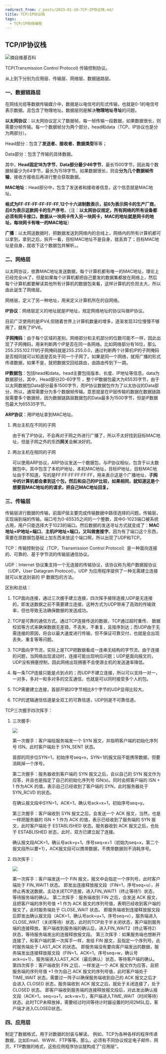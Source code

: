 ```yaml
---
redirect_from: /_posts/2023-01-10-TCP-IP协议栈.md/
title: TCP/IP协议栈
tags:
  - TCP/IP网络编程
---
```


## TCP/IP协议栈

![摘自维基百科](https://cdn.jsdelivr.net/gh/wenqiangye/yesky_image@main/img/202301091427480.png)

TCP(Transmission Control Protocol) 传输控制协议。

从上到下分别为应用层、传输层、网络层、数据链路层。

### 一、数据链路层

在网线光缆等数据传输媒介中，数据是以电信号的形式传输，也就是0-1的电信号表示数据。且包含了物理地址。数据层则是解决**物理地址寻址**的问题。

**以太网协议**：以太网协议定义了数据帧，每一帧传输一段数据，如果数据很长，则需要分帧传输。每一个数据帧分为两个部分，head和data（TCP、IP协议也是分为两部分）。

Head部分：包含了**发送者、接收者、数据类型**等等；

Data部分：包含了传输的具体数据。

其中，**Head固定18为字节**，**Data部分最少46字节**，最长1500字节，因此每个数据帧最少为64字节，最长为1518字节。如果数据很长，则会**分为几个数据帧传输**，接收方接收后再进行整合获取数据。

**MAC地址**：Head部分中，包含了发送者和接收者信息，这个信息就是MAC地址。

**格式为FF-FF-FF-FF-FF-FF**,**12个十六进制数表示，前6为表示网卡的生产厂商，后6为表示这款网卡的生产序号**。（注：**以太网协议规定，所有网络的所有设备都必须有网卡接口，数据从一块网卡传入另一块网卡，MAC的地址就是网卡的地址，每块网卡有唯一的MAC地址**）

**广播**：以太网送数据时，把数据发送到网络内的总线上，网络内的所有计算机都可以拿到，拿到之后，拆开一看，目标MAC地址不是自身，就丢弃了；目标MAC地址是自身，就收下这个数据包并解析。。

### 二、网络层

以太网协议，依靠MAC地址发送数据，每个计算机都有唯一的MAC地址，理论上已经完全ok了，但是如果每个计算机都把自己要发的数据集都放在网络上，然后每个计算机都要解读其他所有计算机的数据包来看，这样计算机的负担太大，所以由此诞生了网络层。

网络层，定义了另一种地址，用来定义计算机所在的自网络。

**IP协议**：网络层定义的地址就是IP地址，规定网络地址的协议叫做IP协议。

目前广泛使用的是IPV4,但随着世界上计算机数量的增多，逐渐发现32位慢慢不够用了，就有了IPV6。

**子网掩码**：由于每个区域的差别，网络部分和主机部分的位数可能不一样，因此出现了子网掩码，用来判断两个IP是否在同一各网络。比如网络部分有16位，那么255.255.102.111的子网掩码就是255.255.0.0，通过判断两个计算机IP的子网掩码是否相同就可以知道是否处于同一个子网了。如果是同一个网络，就用广播的形式传递数据，如果不是，就把数据交回给路由，由路由传到下一跳。

**IP数据包**：包括head和data。head主要包括版本、长度、IP地址等信息。data为数据部分。其中，Head部分20-60字节 ，整个IP数据包最大为65535字节，由于以太网数据包Data部分最多1500字节，而IP协议数据包作为了以太协议的Data部分，所以，通常需要分为多个数据帧传输。意思就是在IP层传输的数据在数据链路层需要多个数据帧，因为数据链路层数据包的Data最多为1500字节，但是IP数据包最大为65535字节。

**ARP协议**：用IP地址拿到MAC地址。

1. 两台主机在不同的子网

   由于有了IP协议，不会再对子网之外进行广播了，所以不太好找到目标MAC地址，但是子网之外的东西**网关**会解决好的。

2. 两台主机在相同的子网

   可以使用ARP协议，ARP协议发送一个数据包，与IP协议相似，包含于以太数据包中。其中包含了本机IP地址，本机MAC地址，目标IP地址，目标MAC地址由于不知道，写的是FF:FF:FF:FF:FF:FF，用来表示这是个广播地址，**子网中的计算机都会拿到这个包，然后和自己的IP比较，如果相同，就知道这是个想要我MAC地址的的请求，把自己MAC地址回复。**

### 三、传输层

传输层进行数据的传输，前面IP层主要完成传输数据中路径选择的问题。传输层，实现端到端的传输。端口号为0-65535之间的一个整数，其中0-1023端口被系统占用，用户只能选择大于1023的端口。然后数据的发送寻址方式就变成了：**MAC地址+IP地址+端口**。**主机IP地址+端口，又叫做套接字**。因为有了端口这个东西，需要在原数据包基础上加东西来放这个端口啊，所以出现了UDP和TCP。

TCP：传输控制协议（TCP，Transmission Control Protocol）是一种面向连接的、可靠的、基于字节流的传输层通信协议。

UDP：Internet 协议集支持一个无连接的传输协议，该协议称为用户数据报协议（UDP，User Datagram Protocol）。UDP 为应用程序提供了一种无需建立连接就可以发送封装的 IP 数据包的方法。

区别和总结：

1. TCP面向连接，通过三次握手建立连接，四次挥手接除连接;UDP是无连接的，即发送数据之前不需要建立连接，这种方式为UDP带来了高效的传输效率，但也导致无法确保数据的发送成功。

2. TCP是可靠的通信方式。通过TCP连接传送的数据，TCP通过超时重传、 数据校验等方式来确保数据无差错，不丢失，不重复，且按序到达；而UDP由于无需连接的原因，将会以最大速度进行传输，但不保证可靠交付，也就是会出现丢失、重复等等问题。
3. TCP面向字节流，实际上是TCP把数据看成一连串无结构的字节流，由于连接的问题，当网络出现波动时，连接可能出现响应问题；UDP是面向报文的，UDP没有拥塞控制，因此网络出现拥塞不会使源主机的发送速率降低。
4. 每一条TCP连接只能是点到点的；而UDP不建立连接，所以可以支持一对一，一对多，多对一和多对多的交互通信，也就是可以同时接受多个人的包。
5. TCP需要建立连接，首部开销20字节相比8个字节的UDP显得比较大。
6. TCP的逻辑通信信道是全双工的可靠信道，UDP则是不可靠信道。

TCP三次握手四次挥手：

1. 三次握手:

   ![](https://cdn.jsdelivr.net/gh/wenqiangye/yesky_image@main/img/202301102157884.png)

   第一次握手：客户端给服务端发一个 SYN 报文，并指明客户端的初始化序列号 ISN。此时客户端处于 SYN_SENT 状态。

   首部的同步位SYN=1，初始序号seq=x，SYN=1的报文段不能携带数据，但要消耗掉一个序号。

   第二次握手：服务器收到客户端的 SYN 报文之后，会以自己的 SYN 报文作为应答，并且也是指定了自己的初始化序列号 ISN(s)。同时会把客户端的 ISN + 1 作为ACK 的值，表示自己已经收到了客户端的 SYN，此时服务器处于 SYN_RCVD 的状态。

   在确认报文段中SYN=1，ACK=1，确认号ack=x+1，初始序号seq=y。

   第三次握手：客户端收到 SYN 报文之后，会发送一个 ACK 报文，当然，也是一样把服务器的 ISN + 1 作为 ACK 的值，表示已经收到了服务端的 SYN 报文，此时客户端处于 ESTABLISHED 状态。服务器收到 ACK 报文之后，也处于 ESTABLISHED 状态，此时，双方已建立起了连接。

   确认报文段ACK=1，确认号ack=y+1，序号seq=x+1（初始为seq=x，第二个报文段所以要+1），ACK报文段可以携带数据，不携带数据则不消耗序号。

2. 四次挥手：

   ![](https://cdn.jsdelivr.net/gh/wenqiangye/yesky_image@main/img/202301102159944.png)

   第一次挥手：客户端发送一个 FIN 报文，报文中会指定一个序列号。此时客户端处于 FIN_WAIT1 状态。
   即发出连接释放报文段（FIN=1，序号seq=u），并停止再发送数据，主动关闭TCP连接，进入FIN_WAIT1（终止等待1）状态，等待服务端的确认。
   第二次挥手：服务端收到 FIN 之后，会发送 ACK 报文，且把客户端的序列号值 +1 作为 ACK 报文的序列号值，表明已经收到客户端的报文了，此时服务端处于 CLOSE_WAIT 状态。
   即服务端收到连接释放报文段后即发出确认报文段（ACK=1，确认号ack=u+1，序号seq=v），服务端进入CLOSE_WAIT（关闭等待）状态，此时的TCP处于半关闭状态，客户端到服务端的连接释放。客户端收到服务端的确认后，进入FIN_WAIT2（终止等待2）状态，等待服务端发出的连接释放报文段。
   第三次挥手：如果服务端也想断开连接了，和客户端的第一次挥手一样，发给 FIN 报文，且指定一个序列号。此时服务端处于 LAST_ACK 的状态。
   即服务端没有要向客户端发出的数据，服务端发出连接释放报文段（FIN=1，ACK=1，序号seq=w，确认号ack=u+1），服务端进入LAST_ACK（最后确认）状态，等待客户端的确认。
   第四次挥手：客户端收到 FIN 之后，一样发送一个 ACK 报文作为应答，且把服务端的序列号值 +1 作为自己 ACK 报文的序列号值，此时客户端处于 TIME_WAIT 状态。需要过一阵子以确保服务端收到自己的 ACK 报文之后才会进入 CLOSED 状态，服务端收到 ACK 报文之后，就处于关闭连接了，处于 CLOSED 状态。
   即客户端收到服务端的连接释放报文段后，对此发出确认报文段（ACK=1，seq=u+1，ack=w+1），客户端进入TIME_WAIT（时间等待）状态。此时TCP未释放掉，需要经过时间等待计时器设置的时间2MSL后，客户端才进入CLOSED状态。

### 四、应用层

制定了数据格式，用于对数据的封装与解读。
例如，TCP为各种各样的程序传递数据，比如Email、WWW、FTP等等。那么，必须有不同协议规定电子邮件、网页、FTP数据的格式，这些应用程序协议就构成了"应用层"。



